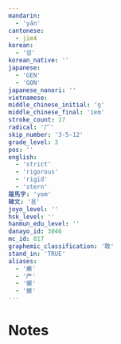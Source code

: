 ```yaml
---
mandarin:
  - 'yán'
cantonese:
  - jim4
korean:
  - '엄'
korean_native: ''
japanese:
  - 'GEN'
  - 'GON'
japanese_nanori: ''
vietnamese:
middle_chinese_initial: 'ŋ'
middle_chinese_final: 'iɐm'
stroke_count: 17
radical: '厂'
skip_number: '3-5-12'
grade_level: 3
pos: ''
english:
  - 'strict'
  - 'rigorous'
  - 'rigid'
  - 'stern'
羅馬字: 'yom'
韓文: '욤'
joyo_level: ''
hsk_level: ''
hanmun_edu_level: ''
danayo_id: 3046
mc_id: 817
graphemic_classification: '敢'
stand_in: 'TRUE'
aliases:
  - '嚴'
  - '严'
  - '儼'
  - '𠑊'
---
```


# Notes

